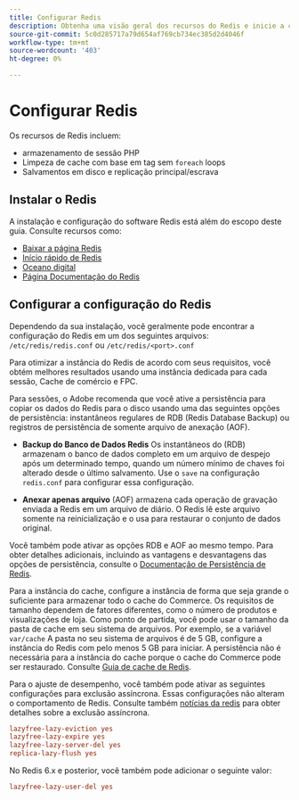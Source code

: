 ```yaml
---
title: Configurar Redis
description: Obtenha uma visão geral dos recursos do Redis e inicie a configuração do Redis.
source-git-commit: 5c0d285717a79d654af769cb734ec385d2d4046f
workflow-type: tm+mt
source-wordcount: '403'
ht-degree: 0%

---
```


# Configurar Redis

Os recursos de Redis incluem:

- armazenamento de sessão PHP
- Limpeza de cache com base em tag sem `foreach` loops
- Salvamentos em disco e replicação principal/escrava

## Instalar o Redis

A instalação e configuração do software Redis está além do escopo deste guia. Consulte recursos como:

- [Baixar a página Redis](https://redis.io/download)
- [Início rápido de Redis](https://redis.io/docs/getting-started/)
- [Oceano digital](https://www.digitalocean.com/community/tutorials/how-to-install-and-use-redis)
- [Página Documentação do Redis](https://redis.io/docs)

## Configurar a configuração do Redis

Dependendo da sua instalação, você geralmente pode encontrar a configuração do Redis em um dos seguintes arquivos: `/etc/redis/redis.conf` ou `/etc/redis/<port>.conf`

Para otimizar a instância do Redis de acordo com seus requisitos, você obtém melhores resultados usando uma instância dedicada para cada sessão, Cache de comércio e FPC.

Para sessões, o Adobe recomenda que você ative a persistência para copiar os dados do Redis para o disco usando uma das seguintes opções de persistência: instantâneos regulares de RDB (Redis Database Backup) ou registros de persistência de somente arquivo de anexação (AOF).

- **Backup do Banco de Dados Redis** Os instantâneos do (RDB) armazenam o banco de dados completo em um arquivo de despejo após um determinado tempo, quando um número mínimo de chaves foi alterado desde o último salvamento. Use o `save` na configuração `redis.conf` para configurar essa configuração.

- **Anexar apenas arquivo** (AOF) armazena cada operação de gravação enviada a Redis em um arquivo de diário. O Redis lê este arquivo somente na reinicialização e o usa para restaurar o conjunto de dados original.

Você também pode ativar as opções RDB e AOF ao mesmo tempo. Para obter detalhes adicionais, incluindo as vantagens e desvantagens das opções de persistência, consulte o [Documentação de Persistência de Redis](https://redis.io/topics/persistence).

Para a instância do cache, configure a instância de forma que seja grande o suficiente para armazenar todo o cache do Commerce. Os requisitos de tamanho dependem de fatores diferentes, como o número de produtos e visualizações de loja. Como ponto de partida, você pode usar o tamanho da pasta de cache em seu sistema de arquivos. Por exemplo, se a variável `var/cache` A pasta no seu sistema de arquivos é de 5 GB, configure a instância do Redis com pelo menos 5 GB para iniciar. A persistência não é necessária para a instância do cache porque o cache do Commerce pode ser restaurado. Consulte [Guia de cache de Redis](https://redis.io/docs/manual/eviction/).

Para o ajuste de desempenho, você também pode ativar as seguintes configurações para exclusão assíncrona. Essas configurações não alteram o comportamento de Redis. Consulte também [notícias da redis](http://antirez.com/news/93) para obter detalhes sobre a exclusão assíncrona.

```ini
lazyfree-lazy-eviction yes
lazyfree-lazy-expire yes
lazyfree-lazy-server-del yes
replica-lazy-flush yes
```

No Redis 6.x e posterior, você também pode adicionar o seguinte valor:

```ini
lazyfree-lazy-user-del yes
```
